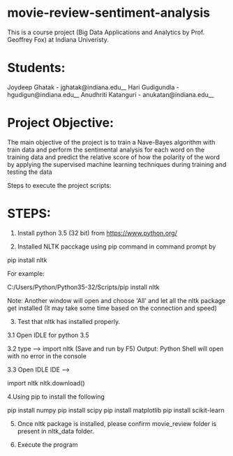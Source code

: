 # movie-review-sentiment-analysis
This is a course project (Big Data Applications and Analytics by Prof. Geoffrey Fox) at Indiana Univeristy.

Students:
========
Joydeep Ghatak - jghatak@indiana.edu__
Hari Gudigundla - hgudigun@indiana.edu__
Anudhriti Katanguri - anukatan@indiana.edu__

Project Objective:
==================
The main objective of the project is to train a Nave-Bayes algorithm with train data and perform
the sentimental analysis for each word on the training data and predict the relative score of how
the polarity of the word by applying the supervised machine learning techniques during training and
testing the data

Steps to execute the project scripts:

STEPS:
======
1. Install python 3.5 (32 bit) from https://www.python.org/ 

2. Installed NLTK pacckage using pip command in command prompt by 

<Location where pip is installed>pip install nltk

For example:

C:/Users/Python/Python35-32/Scripts/pip install nltk

Note: Another window will open and choose 'All' and let all the nltk package get installed (It may take some time based on the connection and speed)


3. Test that nltk has installed properly. 

3.1 Open IDLE for python 3.5 

3.2 type --> import nltk (Save and run by F5) Output: Python Shell will open with no error in the console

3.3 Open IDLE IDE --> 

import nltk
nltk.download()

4.Using pip to install the following 

pip install numpy
pip install scipy
pip install matplotlib
pip install scikit-learn

5. Once nltk package is installed, please confirm movie_review folder is present in nltk_data folder.

5. Execute the program


